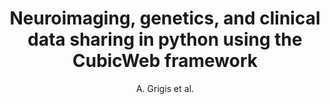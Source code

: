 ---
author: A. Grigis et al.
title: Neuroimaging, genetics, and clinical data sharing in python using the CubicWeb framework
journal: Frontiers in Neuroinformatics
year: 2017
type: article
doi: 10.3389/fninf.2017.00018
team: yes
---